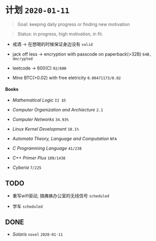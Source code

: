 # 计划 `2020-01-11`

>Goal: keeping daily progress or finding new motivation

>Status: in progress, high motivation, in fit.

* 戒酒 -> 在想喝的时候保证身边没有 `valid`

* jack off less -> encryption with passcode on paperback(>32B) `64B, decrypted`

* leetcode -> 600(C) `92/600`

* Mine BTC(>0.02) with free eletricity `0.00471173/0.02`

#### Books

* *Mathematical Logic* `II $5`

* *Computer Organization and Archiecture* `2.1`

* *Computer Networks* `34.93%`

* *Linux Kernel Development* `10.1%`

* *Automata Theory, Language and Computation* `NFA`

* *C Programming Language* `41/238`

* *C++ Primer Plus* `109/1438`

* *Cyberia* `7/225`

## TODO

* 重写wifi驱动, 搞瘫痪办公室的无线信号 `scheduled`

* 学车 `scheduled`

## DONE

* *Solaris* `novel` `2020-01-11`
